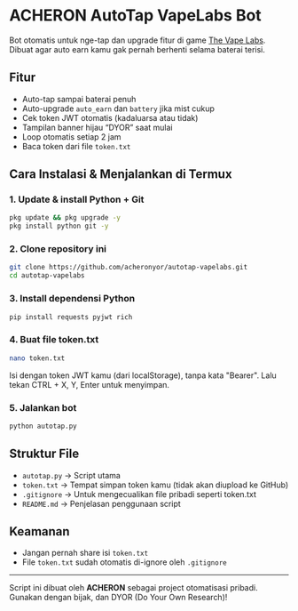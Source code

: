 
# ACHERON AutoTap VapeLabs Bot

Bot otomatis untuk nge-tap dan upgrade fitur di game [The Vape Labs](https://app.thevapelabs.io/game). Dibuat agar auto earn kamu gak pernah berhenti selama baterai terisi.

## Fitur
- Auto-tap sampai baterai penuh
- Auto-upgrade `auto_earn` dan `battery` jika mist cukup
- Cek token JWT otomatis (kadaluarsa atau tidak)
- Tampilan banner hijau “DYOR” saat mulai
- Loop otomatis setiap 2 jam
- Baca token dari file `token.txt`

## Cara Instalasi & Menjalankan di Termux

### 1. Update & install Python + Git
```bash
pkg update && pkg upgrade -y
pkg install python git -y
```

### 2. Clone repository ini
```bash
git clone https://github.com/acheronyor/autotap-vapelabs.git
cd autotap-vapelabs
```

### 3. Install dependensi Python
```bash
pip install requests pyjwt rich
```

### 4. Buat file token.txt
```bash
nano token.txt
```
Isi dengan token JWT kamu (dari localStorage), tanpa kata "Bearer". Lalu tekan CTRL + X, Y, Enter untuk menyimpan.

### 5. Jalankan bot
```bash
python autotap.py
```

## Struktur File
- `autotap.py` → Script utama
- `token.txt` → Tempat simpan token kamu (tidak akan diupload ke GitHub)
- `.gitignore` → Untuk mengecualikan file pribadi seperti token.txt
- `README.md` → Penjelasan penggunaan script

## Keamanan
- Jangan pernah share isi `token.txt`
- File `token.txt` sudah otomatis di-ignore oleh `.gitignore`

---

Script ini dibuat oleh **ACHERON** sebagai project otomatisasi pribadi.  
Gunakan dengan bijak, dan DYOR (Do Your Own Research)!
```


